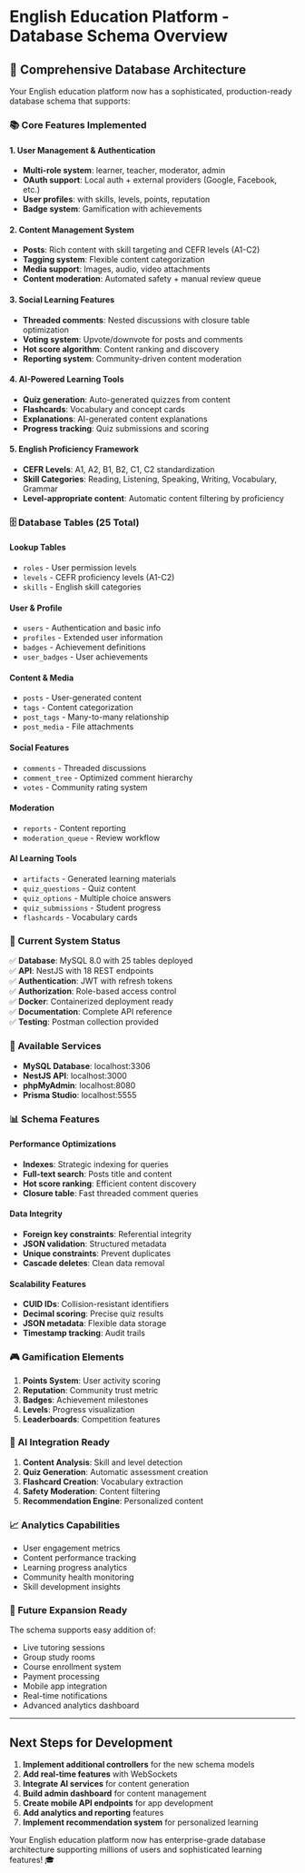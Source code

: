 # English Education Platform - Database Schema Overview

## 🎯 Comprehensive Database Architecture

Your English education platform now has a sophisticated, production-ready database schema that supports:

### 📚 Core Features Implemented

#### 1. **User Management & Authentication**
- **Multi-role system**: learner, teacher, moderator, admin
- **OAuth support**: Local auth + external providers (Google, Facebook, etc.)
- **User profiles**: with skills, levels, points, reputation
- **Badge system**: Gamification with achievements

#### 2. **Content Management System**
- **Posts**: Rich content with skill targeting and CEFR levels (A1-C2)
- **Tagging system**: Flexible content categorization
- **Media support**: Images, audio, video attachments
- **Content moderation**: Automated safety + manual review queue

#### 3. **Social Learning Features**
- **Threaded comments**: Nested discussions with closure table optimization
- **Voting system**: Upvote/downvote for posts and comments
- **Hot score algorithm**: Content ranking and discovery
- **Reporting system**: Community-driven content moderation

#### 4. **AI-Powered Learning Tools**
- **Quiz generation**: Auto-generated quizzes from content
- **Flashcards**: Vocabulary and concept cards
- **Explanations**: AI-generated content explanations
- **Progress tracking**: Quiz submissions and scoring

#### 5. **English Proficiency Framework**
- **CEFR Levels**: A1, A2, B1, B2, C1, C2 standardization
- **Skill Categories**: Reading, Listening, Speaking, Writing, Vocabulary, Grammar
- **Level-appropriate content**: Automatic content filtering by proficiency

### 🗄️ Database Tables (25 Total)

#### Lookup Tables
- `roles` - User permission levels
- `levels` - CEFR proficiency levels (A1-C2)
- `skills` - English skill categories

#### User & Profile
- `users` - Authentication and basic info
- `profiles` - Extended user information
- `badges` - Achievement definitions
- `user_badges` - User achievements

#### Content & Media
- `posts` - User-generated content
- `tags` - Content categorization
- `post_tags` - Many-to-many relationship
- `post_media` - File attachments

#### Social Features
- `comments` - Threaded discussions
- `comment_tree` - Optimized comment hierarchy
- `votes` - Community rating system

#### Moderation
- `reports` - Content reporting
- `moderation_queue` - Review workflow

#### AI Learning Tools
- `artifacts` - Generated learning materials
- `quiz_questions` - Quiz content
- `quiz_options` - Multiple choice answers
- `quiz_submissions` - Student progress
- `flashcards` - Vocabulary cards

### 🚀 Current System Status

✅ **Database**: MySQL 8.0 with 25 tables deployed  
✅ **API**: NestJS with 18 REST endpoints  
✅ **Authentication**: JWT with refresh tokens  
✅ **Authorization**: Role-based access control  
✅ **Docker**: Containerized deployment ready  
✅ **Documentation**: Complete API reference  
✅ **Testing**: Postman collection provided  

### 🔧 Available Services

- **MySQL Database**: localhost:3306
- **NestJS API**: localhost:3000
- **phpMyAdmin**: localhost:8080
- **Prisma Studio**: localhost:5555

### 📊 Schema Features

#### Performance Optimizations
- **Indexes**: Strategic indexing for queries
- **Full-text search**: Posts title and content
- **Hot score ranking**: Efficient content discovery
- **Closure table**: Fast threaded comment queries

#### Data Integrity
- **Foreign key constraints**: Referential integrity
- **JSON validation**: Structured metadata
- **Unique constraints**: Prevent duplicates
- **Cascade deletes**: Clean data removal

#### Scalability Features
- **CUID IDs**: Collision-resistant identifiers
- **Decimal scoring**: Precise quiz results
- **JSON metadata**: Flexible data storage
- **Timestamp tracking**: Audit trails

### 🎮 Gamification Elements

1. **Points System**: User activity scoring
2. **Reputation**: Community trust metric
3. **Badges**: Achievement milestones
4. **Levels**: Progress visualization
5. **Leaderboards**: Competition features

### 🧠 AI Integration Ready

1. **Content Analysis**: Skill and level detection
2. **Quiz Generation**: Automatic assessment creation
3. **Flashcard Creation**: Vocabulary extraction
4. **Safety Moderation**: Content filtering
5. **Recommendation Engine**: Personalized content

### 📈 Analytics Capabilities

- User engagement metrics
- Content performance tracking
- Learning progress analytics
- Community health monitoring
- Skill development insights

### 🔮 Future Expansion Ready

The schema supports easy addition of:
- Live tutoring sessions
- Group study rooms
- Course enrollment system
- Payment processing
- Mobile app integration
- Real-time notifications
- Advanced analytics dashboard

---

## Next Steps for Development

1. **Implement additional controllers** for the new schema models
2. **Add real-time features** with WebSockets
3. **Integrate AI services** for content generation
4. **Build admin dashboard** for content management
5. **Create mobile API endpoints** for app development
6. **Add analytics and reporting** features
7. **Implement recommendation system** for personalized learning

Your English education platform now has enterprise-grade database architecture supporting millions of users and sophisticated learning features! 🎓
